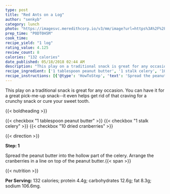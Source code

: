```yaml
---
type: post
title: "Red Ants on a Log"
author: "senkyb"
category: lunch
photo: "https://imagesvc.meredithcorp.io/v3/mm/image?url=https%3A%2F%2Fimages.media-allrecipes.com%2Fuserphotos%2F528075.jpg"
prep_time: "P0DT0H5M"
cook_time: 
recipe_yield: "1 log"
rating_value: 4.125
review_count: 8
calories: "132 calories"
date_published: 05/18/2018 02:44 AM
description: "This play on a traditional snack is great for any occasion. You can have it for a great pick-me-up snack--it even helps get rid of that craving for a crunchy snack or cure your sweet tooth."
recipe_ingredient: ['1 tablespoon peanut butter', '1 stalk celery', '10 dried cranberries']
recipe_instructions: [{'@type': 'HowToStep', 'text': 'Spread the peanut butter into the hollow part of the celery. Arrange the cranberries in a line on top of the peanut butter.\n'}]
---
```


This play on a traditional snack is great for any occasion. You can have it for a great pick-me-up snack--it even helps get rid of that craving for a crunchy snack or cure your sweet tooth. 

{{< boldheading >}}

{{< checkbox "1 tablespoon peanut butter" >}}
{{< checkbox "1 stalk celery" >}}
{{< checkbox "10  dried cranberries" >}}


{{< direction >}}

**Step: 1**

Spread the peanut butter into the hollow part of the celery. Arrange the cranberries in a line on top of the peanut butter.{{< span >}}

{{< nutrition >}}

**Per Serving:** 132 calories; protein 4.4g; carbohydrates 12.6g; fat 8.3g; sodium 106.6mg.